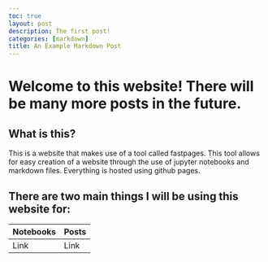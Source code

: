 ```yaml
---
toc: true
layout: post
description: The first post!
categories: [markdown]
title: An Example Markdown Post
---
```

# Welcome to this website! There will be many more posts in the future.

## What is this?

This is a website that makes use of a tool called fastpages. This tool allows for easy creation of a website through the use of jupyter notebooks and markdown files. Everything is hosted using github pages.


## There are two main things I will be using this website for: 

| Notebooks | Posts |
|-|-|
| Link | Link |



